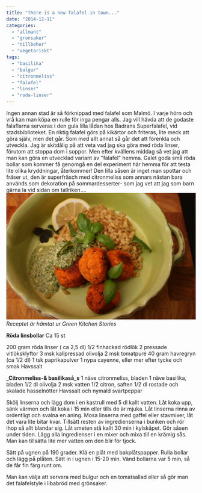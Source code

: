 ```yaml
---
title: "There is a new falafel in town..."
date: "2014-12-11"
categories: 
  - "allmant"
  - "gronsaker"
  - "tillbehor"
  - "vegetariskt"
tags: 
  - "basilika"
  - "bulgur"
  - "citronmeliss"
  - "falafel"
  - "linser"
  - "roda-linser"
---
```


Ingen annan stad är så förknippad med falafel som Malmö. I varje hörn och vrå kan man köpa en rulle för inga pengar alls. Jag vill hävda att de godaste falaflarna serveras i den gula lilla lådan hos Badrans Superfalafel, vid stadsbiblioteket. En riktig falafel görs på kikärtor och friteras, lite meck att göra själv, men det går. Som med allt annat så går det att förenkla och utveckla. Jag är skitdålig på att veta vad jag ska göra med röda linser, förutom att stoppa dom i soppor. Men efter kvällens middag så vet jag att man kan göra en utvecklad variant av "falafel" hemma. Galet goda små röda bollar som kommer få genomgå en del experiment här hemma för att testa lite olika kryddningar, återkommer! Den lilla såsen är inget man spottar och fräser ut, den är superfräsch med citronmeliss som annars nästan bara används som dekoration på sommardesserter- som jag vet att jag som barn gärna la vid sidan om tallriken.... 
![IMG_7014](/static/img/IMG_7014-1024x682.jpg)
_Receptet är hämtat ur Green Kitchen Stories_

**Röda linsbollar** Ca 15 st

200 gram röda linser ( ca 2,5 dl) 1/2 finhackad rödlök 2 pressade vitlöksklyftor 3 msk kallpressad olivolja 2 msk tomatpuré 40 gram havregryn (ca 1/2 dl) 1 tsk paprikapulver 1 nypa cayenne, eller mer efter tycke och smak Havssalt

**_Citronmeliss-& basilikaså_s** 1 näve citronmeliss, bladen 1 näve basilika, bladen 1/2 dl olivolja 2 msk vatten 1/2 citron, saften 1/2 dl rostade och skalade hasselnötter Havssalt och nymald svartpeppar

Skölj linserna och lägg dom i en kastrull med 5 dl kallt vatten. Låt koka upp, sänk värmen och låt koka i 15 min eller tills de är mjuka. Låt linserna rinna av ordentligt och svalna en aning. Mosa linserna med gaffel eller stavmixer, låt det vara lite bitar kvar. Tillsätt resten av ingredienserna i bunken och rör ihop så allt blandar sig. Låt smeten stå kallt 30 min i kylskåpet. Gör såsen under tiden. Lägg alla ingredienser i en mixer och mixa till en krämig sås. Man kan tillsätta lite mer vatten om den blir för tjock.

Sätt på ugnen på 190 grader. Klä en plåt med bakplåtspapper. Rulla bollar och lägg på plåten. Sätt in i ugnen i 15-20 min. Vänd bollarna var 5 min, så de får fin färg runt om.

Man kan välja att servera med bulgur och en tomatsallad eller så gör man det falafelstyle i libabröd med grönsaker.
